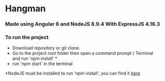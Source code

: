# Hangman
### Made using Angular 6 and NodeJS 8.9.4 With ExpressJS 4.16.3
### To run the project 
- Download repository or git clone.
- Go to the project root folder then open a command prompt / Terminal and run 'npm install' *
- run 'npm start' in the terminal

*NodeJS must be installed to run 'npm install', you can find it <a href='https://nodejs.org/en/'>here</a>
